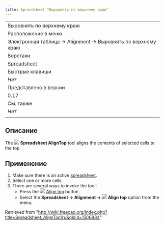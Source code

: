 ```yaml
---
title: Spreadsheet "Выровнять по верхнему краю"
---
```

|  |
| --- |
| Выровнять по верхнему краю |
| Расположение в меню |
| Электронная таблица → Alignment → Выровнять по верхнему краю |
| Верстаки |
| [Spreadsheet](/Spreadsheet_Workbench/ru "Spreadsheet Workbench/ru") |
| Быстрые клавиши |
| *Нет* |
| Представлено в версии |
| 0.17 |
| См. также |
| *Нет* |
|  |

## Описание

The ![](/images/Spreadsheet_AlignTop.svg) **Spreadsheet AlignTop** tool aligns the contents of selected cells to the top.

## Применение

1. Make sure there is an active [spreadsheet](/Spreadsheet_CreateSheet "Spreadsheet CreateSheet").
2. Select one or more cells.
3. There are several ways to invoke the tool:
   * Press the ![](/images/Spreadsheet_AlignTop.svg) [Align top](/Spreadsheet_AlignTop "Spreadsheet AlignTop") button.
   * Select the **Spreadsheet → Alignment → ![](/images/Spreadsheet_AlignTop.svg) Align top** option from the menu.

Retrieved from "<http://wiki.freecad.org/index.php?title=Spreadsheet_AlignTop/ru&oldid=1506834>"